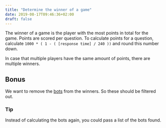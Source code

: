 ```yaml
---
title: "Determine the winner of a game"
date: 2019-08-17T09:46:36+02:00
draft: false
---
```


The winner of a game is the player with the most points in total for the game. Points are scored per question.
To calculate points for a question, calculate `1000 * ( 1 - ( [response time] / 240 ))` and round this number down.

In case that multiple players have the same amount of points, there are multiple winners.

## Bonus

We want to remove the [bots](/challenge/look_for_bots) from the winners. So these should be filtered out.

### Tip

Instead of calculating the bots again, you could pass a list of the bots found.
